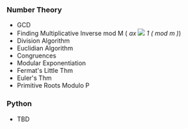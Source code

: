 ### Number Theory

- GCD
- Finding Multiplicative Inverse mod M ( _ax_ ![](http://f.cl.ly/items/1c0A2q3H3j071r3j0503/CodeCogsEqn.png) _1 ( mod m )_)
- Division Algorithm
- Euclidian Algorithm
- Congruences
- Modular Exponentiation
- Fermat's Little Thm
- Euler's Thm
- Primitive Roots Modulo P

### Python

- TBD
